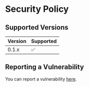 # Security Policy

## Supported Versions

| Version | Supported          |
| ------- | ------------------ |
| 0.1.x   | :white_check_mark: |

## Reporting a Vulnerability

You can report a vulnerability [here](https://github.com/gvcgo/version-manager/security/advisories?state=Triage).
